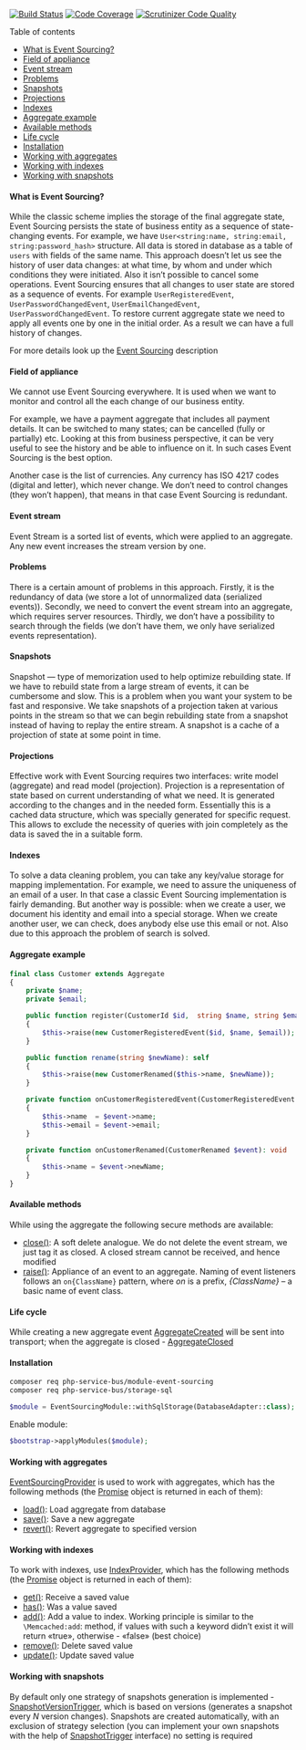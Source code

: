 [![Build Status](https://travis-ci.org/php-service-bus/module-event-sourcing.svg?branch=master)](https://travis-ci.org/php-service-bus/module-event-sourcing)
[![Code Coverage](https://scrutinizer-ci.com/g/php-service-bus/module-event-sourcing/badges/coverage.png?b=master)](https://scrutinizer-ci.com/g/php-service-bus/module-event-sourcing/?branch=master)
[![Scrutinizer Code Quality](https://scrutinizer-ci.com/g/php-service-bus/module-event-sourcing/badges/quality-score.png?b=master)](https://scrutinizer-ci.com/g/php-service-bus/module-event-sourcing/?branch=master)

Table of contents
* [What is Event Sourcing?](https://github.com/php-service-bus/module-event-sourcing#what-is-event-sourcing)
* [Field of appliance](https://github.com/php-service-bus/module-event-sourcing#field-of-appliance)
* [Event stream](https://github.com/php-service-bus/module-event-sourcing#event-stream)
* [Problems](https://github.com/php-service-bus/module-event-sourcing#problems)
* [Snapshots](https://github.com/php-service-bus/module-event-sourcing#snapshots)
* [Projections](https://github.com/php-service-bus/module-event-sourcing#projections)
* [Indexes](https://github.com/php-service-bus/module-event-sourcing#indexes)
* [Aggregate example](https://github.com/php-service-bus/module-event-sourcing#aggregate-example)
* [Available methods](https://github.com/php-service-bus/module-event-sourcing#available-methods)
* [Life cycle](https://github.com/php-service-bus/module-event-sourcing#life-cycle)
* [Installation](https://github.com/php-service-bus/module-event-sourcing#installation)
* [Working with aggregates](https://github.com/php-service-bus/module-event-sourcing#working-with-aggregates)
* [Working with indexes](https://github.com/php-service-bus/module-event-sourcing#working-with-indexes)
* [Working with snapshots](https://github.com/php-service-bus/module-event-sourcing#working-with-snapshots)

#### What is Event Sourcing?
While the classic scheme implies the storage of the final aggregate state, Event Sourcing persists the state of business entity as a sequence of state-changing events. For example, we have ```User<string:name, string:email, string:password_hash>``` structure. All data is stored in database as a table of ```users``` with fields of the same name. This approach doesn’t let us see the history of user data changes: at what time, by whom and under which conditions they were initiated. Also it isn’t possible to cancel some operations. Event Sourcing ensures that all changes to user state are stored as a sequence of events. For example ```UserRegisteredEvent```, ```UserPasswordChangedEvent```, ```UserEmailChangedEvent```, ```UserPasswordChangedEvent```. To restore current aggregate state we need to apply all events one by one in the initial order. As a result we can have a full history of changes.

For more details look up the [Event Sourcing](https://microservices.io/patterns/data/event-sourcing.html) description

#### Field of appliance
We cannot use Event Sourcing everywhere. It is used when we want to monitor and control all the each change of our business entity.

For example, we have a payment aggregate that includes all payment details. It can be switched to many states; can be cancelled (fully or partially) etc. Looking at this from business perspective, it can be very useful to see the history and be able to influence on it. In such cases Event Sourcing is the best option.

Another case is the list of currencies. Any currency has ISO 4217 codes (digital and letter), which never change. We don’t need to control changes (they won’t happen), that means in that case Event Sourcing is redundant.

#### Event stream
Event Stream is a sorted list of events, which were applied to an aggregate. Any new event increases the stream version by one.

#### Problems
There is a certain amount of problems in this approach. Firstly, it is the redundancy of data (we store a lot of unnormalized data (serialized events)). Secondly, we need to convert the event stream into an aggregate, which requires server resources. Thirdly, we don’t have a possibility to search through the fields (we don’t have them, we only have serialized events representation).

#### Snapshots
Snapshot — type of memorization used to help optimize rebuilding state. If we have to rebuild state from a large stream of events, it can be cumbersome and slow. This is a problem when you want your system to be fast and responsive. We take snapshots of a projection taken at various points in the stream so that we can begin rebuilding state from a snapshot instead of having to replay the entire stream. A snapshot is a cache of a projection of state at some point in time.

#### Projections
Effective work with Event Sourcing requires two interfaces: write model (aggregate) and read model (projection). Projection is a representation of state based on current understanding of what we need. It is generated according to the changes and in the needed form. Essentially this is a cached data structure, which was specially generated for specific request. This allows to exclude the necessity of queries with join completely as the data is saved the in a suitable form.

#### Indexes
To solve a data cleaning problem, you can take any key/value storage for mapping implementation. For example, we need to assure the uniqueness of an email of a user. In that case a classic Event Sourcing implementation is fairly demanding. But another way is possible: when we create a user, we document his identity and email into a special storage. When we create another user, we can check, does anybody else use this email or not. Also due to this approach the problem of search is solved.

#### Aggregate example
```php
final class Customer extends Aggregate
{
    private $name;
    private $email;

    public function register(CustomerId $id,  string $name, string $email): void
    {
        $this->raise(new CustomerRegisteredEvent($id, $name, $email));
    }

    public function rename(string $newName): self
    {
        $this->raise(new CustomerRenamed($this->name, $newName));
    }

    private function onCustomerRegisteredEvent(CustomerRegisteredEvent $event): void
    {
        $this->name  = $event->name;
        $this->email = $event->email;
    }

    private function onCustomerRenamed(CustomerRenamed $event): void
    {
        $this->name = $event->newName;
    }
}
```
#### Available methods
While using the aggregate the following secure methods are available:
* [close()](https://github.com/php-service-bus/event-sourcing/blob/master/src/Aggregate.php#L150): A soft delete analogue. We do not delete the event stream, we just tag it as closed. A closed stream cannot be received, and hence modified
* [raise()](https://github.com/php-service-bus/event-sourcing/blob/master/src/Aggregate.php#L120): Appliance of an event to an aggregate. Naming of event listeners follows an ```on{ClassName}``` pattern, where *on* is a prefix, *{ClassName}* – a basic name of event class.

#### Life cycle
While creating a new aggregate event [AggregateCreated](https://github.com/php-service-bus/event-sourcing/blob/master/src/Contract/AggregateCreated.php) will be sent into transport;  when the aggregate is closed - [AggregateClosed](https://github.com/php-service-bus/event-sourcing/blob/master/src/Contract/AggregateClosed.php)

#### Installation
```bash
composer req php-service-bus/module-event-sourcing
composer req php-service-bus/storage-sql
```

```php
$module = EventSourcingModule::withSqlStorage(DatabaseAdapter::class);
```

Enable module:

```php
$bootstrap->applyModules($module);
```

#### Working with aggregates
[EventSourcingProvider](https://github.com/php-service-bus/module-event-sourcing/blob/master/src/EventSourcingProvider.php) is used to work with aggregates, which has the following methods  (the [Promise](https://github.com/amphp/amp/blob/master/lib/Promise.php) object is returned in each of them):
* [load()](https://github.com/php-service-bus/module-event-sourcing/blob/master/src/EventSourcingProvider.php#L63): Load aggregate from database
* [save()](https://github.com/php-service-bus/module-event-sourcing/blob/master/src/EventSourcingProvider.php#L106): Save a new aggregate
* [revert()](https://github.com/php-service-bus/module-event-sourcing/blob/master/src/EventSourcingProvider.php#L175): Revert aggregate to specified version

#### Working with indexes
To work with indexes, use [IndexProvider](https://github.com/php-service-bus/module-event-sourcing/blob/master/src/IndexProvider.php), which has the following methods  (the [Promise](https://github.com/amphp/amp/blob/master/lib/Promise.php) object is returned in each of them):
* [get()](https://github.com/php-service-bus/module-event-sourcing/blob/master/src/IndexProvider.php#L53): Receive a saved value
* [has()](https://github.com/php-service-bus/module-event-sourcing/blob/master/src/IndexProvider.php#L90): Was a value saved
* [add()](https://github.com/php-service-bus/module-event-sourcing/blob/master/src/IndexProvider.php#L128): Add a value to index. Working principle is similar to the ```\Memcached:add```: method, if values with such a keyword didn’t exist it will return «true», otherwise - «false» (best choice)
* [remove()](https://github.com/php-service-bus/module-event-sourcing/blob/master/src/IndexProvider.php#L168): Delete saved value
* [update()](https://github.com/php-service-bus/module-event-sourcing/blob/master/src/IndexProvider.php#L200): Update saved value

#### Working with snapshots
By default only one strategy of snapshots generation is implemented - [SnapshotVersionTrigger](https://github.com/php-service-bus/event-sourcing/blob/master/src/Snapshots/Triggers/SnapshotVersionTrigger.php), which is based on versions (generates a snapshot every *N* version changes). Snapshots are created automatically, with an exclusion of strategy selection (you can implement your own snapshots with the help of  [SnapshotTrigger](https://github.com/php-service-bus/event-sourcing/blob/master/src/Snapshots/Triggers/SnapshotTrigger.php) interface) no setting is required
